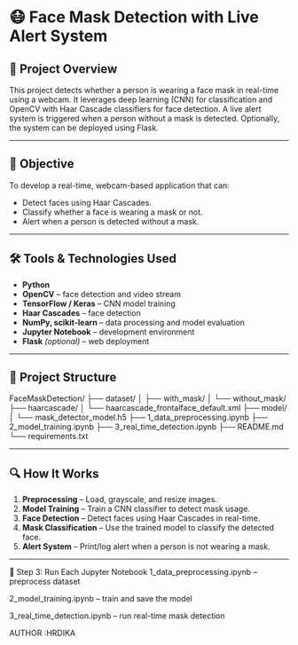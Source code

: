 # 😷 Face Mask Detection with Live Alert System

## 📌 Project Overview
This project detects whether a person is wearing a face mask in real-time using a webcam. It leverages deep learning (CNN) for classification and OpenCV with Haar Cascade classifiers for face detection. A live alert system is triggered when a person without a mask is detected. Optionally, the system can be deployed using Flask.

---

## 🎯 Objective
To develop a real-time, webcam-based application that can:
- Detect faces using Haar Cascades.
- Classify whether a face is wearing a mask or not.
- Alert when a person is detected without a mask.


---

## 🛠️ Tools & Technologies Used
- **Python**
- **OpenCV** – face detection and video stream
- **TensorFlow / Keras** – CNN model training
- **Haar Cascades** – face detection
- **NumPy, scikit-learn** – data processing and model evaluation
- **Jupyter Notebook** – development environment
- **Flask** *(optional)* – web deployment

---

## 📁 Project Structure
FaceMaskDetection/
├── dataset/
│ ├── with_mask/
│ └── without_mask/
├── haarcascade/
│ └── haarcascade_frontalface_default.xml
├── model/
│ └── mask_detector_model.h5
├── 1_data_preprocessing.ipynb
├── 2_model_training.ipynb
├── 3_real_time_detection.ipynb
├── README.md
└── requirements.txt


---

## 🔍 How It Works
1. **Preprocessing** – Load, grayscale, and resize images.
2. **Model Training** – Train a CNN classifier to detect mask usage.
3. **Face Detection** – Detect faces using Haar Cascades in real-time.
4. **Mask Classification** – Use the trained model to classify the detected face.
5. **Alert System** – Print/log alert when a person is not wearing a mask.

---

🔹 Step 3: Run Each Jupyter Notebook
1_data_preprocessing.ipynb – preprocess dataset

2_model_training.ipynb – train and save the model

3_real_time_detection.ipynb – run real-time mask detection



AUTHOR :HRDIKA



